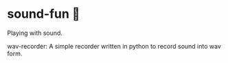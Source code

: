 # sound-fun 🥳
Playing with sound. 


wav-recorder: A simple recorder written in python to record sound into wav form.

